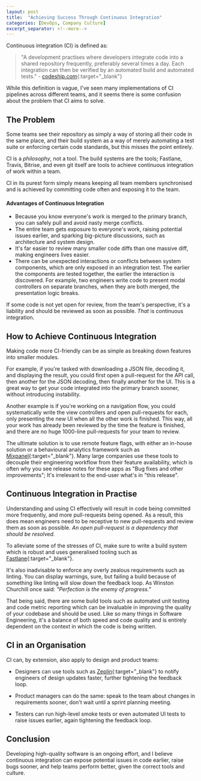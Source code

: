 ```yaml
---
layout: post
title:  "Achieving Success Through Continuous Integration"
categories: [DevOps, Company Culture]
excerpt_separator: <!--more-->
---
```


Continuous integration (CI) is defined as:

>  "A development practises where developers integrate code into a shared repository frequently, preferably several times a day. Each integration can then be verified by an automated build and automated tests." - [codeship.com](https://codeship.com/continuous-integration-essentials){:target="_blank"}

<!--more-->

While this definition is vague, I've seen many implementations of CI pipelines across different teams, and it seems there is some confusion about the problem that CI aims to solve.

## The Problem

Some teams see their repository as simply a way of storing all their code in the same place, and their build system as a way of merely automating a test suite or enforcing certain code standards, but this misses the point entirely.

CI is a *philosophy*, not a tool. The build systems are the tools; Fastlane, Travis, Bitrise, and even git itself are tools to achieve continuous integration of work within a team.

CI in its purest form simply means keeping all team members synchronised and is achieved by committing code often and exposing it to the team.

#### Advantages of Continuous Integration

- Because you know everyone's work is merged to the primary branch, you can safely pull and avoid nasty merge conflicts.
- The entire team gets exposure to everyone's work, raising potential issues earlier, and sparking big-picture discussions, such as architecture and system design.
- It's far easier to review many smaller code diffs than one massive diff, making engineers lives easier.
- There can be unexpected interactions or conflicts between system components, which are only exposed in an integration test. The earlier the components are tested together, the earlier the interaction is discovered. For example, two engineers write code to present modal controllers on separate branches, when they are both merged, the presentation logic breaks.

If some code is not yet open for review, from the team's perspective, it's a liability and should be reviewed as soon as possible. *That* is continuous integration.

## How to Achieve Continuous Integration
Making code more CI-friendly can be as simple as breaking down features into smaller modules.

For example, if you're tasked with downloading a JSON file, decoding it, and displaying the result, you could first open a pull-request for the API call, then another for the JSON decoding, then finally another for the UI. This is a great way to get your code integrated into the primary branch sooner, without introducing instability.

Another example is if you're working on a navigation flow, you could systematically write the view controllers and open pull-requests for each, only presenting the new UI when all the other work is finished. This way, all your work has already been reviewed by the time the feature is finished, and there are no huge 1000-line pull-requests for your team to review.

The ultimate solution is to use remote feature flags, with either an in-house solution or a behavioural analytics framework such as [Mixpanel](https://mixpanel.com){:target="_blank"}. Many large companies use these tools to decouple their engineering workflow from their feature availability, which is often why you see release notes for these apps as "Bug fixes and other improvements"; It's irrelevant to the end-user what's in "this release".


## Continuous Integration in Practise
Understanding and using CI effectively will result in code being committed more frequently, and more pull-requests being opened. As a result, this does mean engineers need to be receptive to new pull-requests and review them as soon as possible. *An open pull-request is a dependency that should be resolved.*

To alleviate some of the stresses of CI, make sure to write a build system which is robust and uses generalised tooling such as [Fastlane](https://fastlane.tools){:target="_blank"}.

It's also inadvisable to enforce any overly zealous requirements such as linting. You can display warnings, sure, but failing a build because of something like linting will slow down the feedback loop. As Winston Churchill once said: *"Perfection is the enemy of progress."*

That being said, there are some build tools such as automated unit testing and code metric reporting which can be invaluable in improving the quality of your codebase and should be used. Like so many things in Software Engineering, it's a balance of both speed and code quality and is entirely dependent on the context in which the code is being written.

## CI in an Organisation

CI can, by extension, also apply to design and product teams:

- Designers can use tools such as [Zeplin](https://zeplin.io){:target="_blank"} to notify engineers of design updates faster, further tightening the feedback loop.

- Product managers can do the same: speak to the team about changes in requirements sooner, don't wait until a sprint planning meeting.

- Testers can run high-level smoke tests or even automated UI tests to raise issues earlier, again tightening the feedback loop.

## Conclusion


Developing high-quality software is an ongoing effort, and I believe continuous integration can expose potential issues in code earlier, raise bugs sooner, and help teams perform better, given the correct tools and culture.
